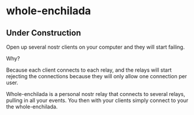 # whole-enchilada

## Under Construction

Open up several nostr clients on your computer and they will start failing.

Why?

Because each client connects to each relay, and the relays will start rejecting the connections because they will only allow one connection per user.

Whole-enchilada is a personal nostr relay that connects to several relays, pulling in all your events. You then with your clients simply connect to your the whole-enchilada.



